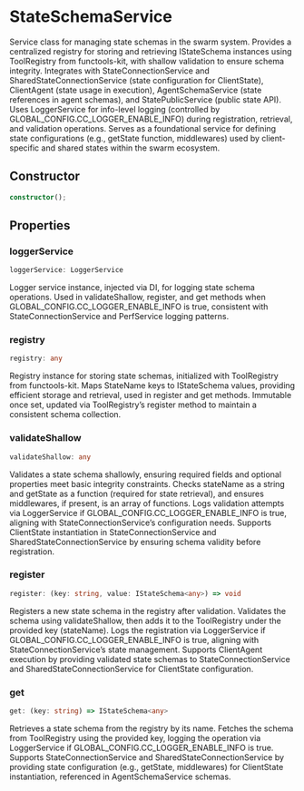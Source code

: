 # StateSchemaService

Service class for managing state schemas in the swarm system.
Provides a centralized registry for storing and retrieving IStateSchema instances using ToolRegistry from functools-kit, with shallow validation to ensure schema integrity.
Integrates with StateConnectionService and SharedStateConnectionService (state configuration for ClientState), ClientAgent (state usage in execution), AgentSchemaService (state references in agent schemas), and StatePublicService (public state API).
Uses LoggerService for info-level logging (controlled by GLOBAL_CONFIG.CC_LOGGER_ENABLE_INFO) during registration, retrieval, and validation operations.
Serves as a foundational service for defining state configurations (e.g., getState function, middlewares) used by client-specific and shared states within the swarm ecosystem.

## Constructor

```ts
constructor();
```

## Properties

### loggerService

```ts
loggerService: LoggerService
```

Logger service instance, injected via DI, for logging state schema operations.
Used in validateShallow, register, and get methods when GLOBAL_CONFIG.CC_LOGGER_ENABLE_INFO is true, consistent with StateConnectionService and PerfService logging patterns.

### registry

```ts
registry: any
```

Registry instance for storing state schemas, initialized with ToolRegistry from functools-kit.
Maps StateName keys to IStateSchema values, providing efficient storage and retrieval, used in register and get methods.
Immutable once set, updated via ToolRegistry’s register method to maintain a consistent schema collection.

### validateShallow

```ts
validateShallow: any
```

Validates a state schema shallowly, ensuring required fields and optional properties meet basic integrity constraints.
Checks stateName as a string and getState as a function (required for state retrieval), and ensures middlewares, if present, is an array of functions.
Logs validation attempts via LoggerService if GLOBAL_CONFIG.CC_LOGGER_ENABLE_INFO is true, aligning with StateConnectionService’s configuration needs.
Supports ClientState instantiation in StateConnectionService and SharedStateConnectionService by ensuring schema validity before registration.

### register

```ts
register: (key: string, value: IStateSchema<any>) => void
```

Registers a new state schema in the registry after validation.
Validates the schema using validateShallow, then adds it to the ToolRegistry under the provided key (stateName).
Logs the registration via LoggerService if GLOBAL_CONFIG.CC_LOGGER_ENABLE_INFO is true, aligning with StateConnectionService’s state management.
Supports ClientAgent execution by providing validated state schemas to StateConnectionService and SharedStateConnectionService for ClientState configuration.

### get

```ts
get: (key: string) => IStateSchema<any>
```

Retrieves a state schema from the registry by its name.
Fetches the schema from ToolRegistry using the provided key, logging the operation via LoggerService if GLOBAL_CONFIG.CC_LOGGER_ENABLE_INFO is true.
Supports StateConnectionService and SharedStateConnectionService by providing state configuration (e.g., getState, middlewares) for ClientState instantiation, referenced in AgentSchemaService schemas.
